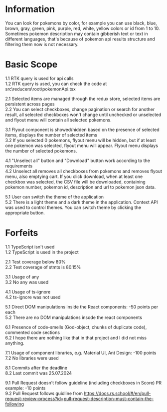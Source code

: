 # Information
You can look for pokemons by color, for example you can use black, blue, brown, gray, green, pink, purple, red, white, yellow colors or id from 1 to 10.  
Sometimes pokemon description may contain gibberish text or text in different languages, that's because of pokemon api results structure and filtering them now is not necessary.

# Basic Scope
1.1 RTK query is used for api calls  
1.2 RTK query is used, you can check the code at src\reducers\root\pokemonApi.tsx  

2.1 Selected items are managed through the redux store, selected items are persistent across pages  
2.2 You can select checkboxes, change pagination or search for another result, all selected checkboxes won't change until unchecked or unselected and flyout menu will contain all selected pokemons.

3.1 Flyout component is showed/hidden based on the presence of selected items, displays the number of selected items  
3.2 If you selected 0 pokemons, flyout menu will be hidden, but if at least one pokemon was selected, flyout menu will appear. Flyout menu displays the number of selected pokemons.

4.1 "Unselect all" button and "Download" button work according to the requirements  
4.2 Unselect all removes all checkboxes from pokemons and removes flyout menu, also emptying cart. If you click download, when at least one checkbox was selected, the CSV file will be downloaded, containing pokemon number, pokemon id, description and url to pokemon json data. 

5.1 User can switch the theme of the application  
5.2 There is a light theme and a dark theme in the application. Context API was used to control themes. You can switch theme by clicking the appropriate button. 

# Forfeits
1.1 TypeScript isn't used  
1.2 TypeScript is used in the project  

2.1 Test coverage below 80%  
2.2 Test coverage of stmts is 80.15%

3.1 Usage of any  
3.2 No any was used  

4.1 Usage of ts-ignore  
4.2 ts-ignore was not used  

5.1 Direct DOM manipulations inside the React components: -50 points per each  
5.2 There are no DOM manipulations insode the react components  

6.1 Presence of code-smells (God-object, chunks of duplicate code), commented code sections  
6.2 I hope there are nothing like that in that project and I did not miss anything.  

7.1 Usage of component libraries, e.g. Material UI, Ant Design: -100 points  
7.2 No libraries were used  

8.1 Commits after the deadline  
8.2 Last commit was 25.07.2024  

9.1 Pull Request doesn't follow guideline (including checkboxes in Score) PR example: -10 points  
9.2 Pull Request follows guidline from https://docs.rs.school/#/en/pull-request-review-process?id=pull-request-description-must-contain-the-following